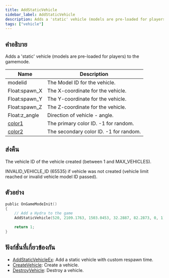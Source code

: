 ```yaml
---
title: AddStaticVehicle
sidebar_label: AddStaticVehicle
description: Adds a 'static' vehicle (models are pre-loaded for players) to the gamemode.
tags: ["vehicle"]
---
```


## คำอธิบาย

Adds a 'static' vehicle (models are pre-loaded for players) to the gamemode.

| Name                                                  | Description                            |
| ----------------------------------------------------- | -------------------------------------- |
| modelid                                               | The Model ID for the vehicle.          |
| Float:spawn_X                                         | The X-coordinate for the vehicle.      |
| Float:spawn_Y                                         | The Y-coordinate for the vehicle.      |
| Float:spawn_Z                                         | The Z-coordinate for the vehicle.      |
| Float:z_angle                                         | Direction of vehicle - angle.          |
| [color1](../../scripting/resources/vehiclecolorid.md) | The primary color ID. -1 for random.   |
| [color2](../../scripting/resources/vehiclecolorid.md) | The secondary color ID. -1 for random. |

## ส่งคืน

The vehicle ID of the vehicle created (between 1 and MAX_VEHICLES).

INVALID_VEHICLE_ID (65535) if vehicle was not created (vehicle limit reached or invalid vehicle model ID passed).

## ตัวอย่าง

```c
public OnGameModeInit()
{
    // Add a Hydra to the game
    AddStaticVehicle(520, 2109.1763, 1503.0453, 32.2887, 82.2873, 0, 1);

    return 1;
}
```

## ฟังก์ชั่นที่เกี่ยวข้องกัน

- [AddStaticVehicleEx](../../scripting/functions/AddStaticVehicleEx.md): Add a static vehicle with custom respawn time.
- [CreateVehicle](../../scripting/functions/CreateVehicle.md): Create a vehicle.
- [DestroyVehicle](../../scripting/functions/DestroyVehicle.md): Destroy a vehicle.
